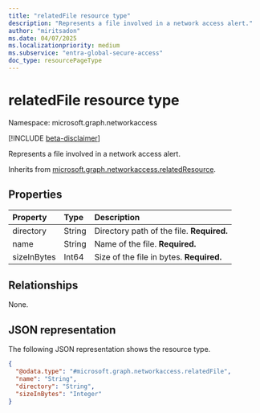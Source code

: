 ```yaml
---
title: "relatedFile resource type"
description: "Represents a file involved in a network access alert."
author: "miritsadon"
ms.date: 04/07/2025
ms.localizationpriority: medium
ms.subservice: "entra-global-secure-access"
doc_type: resourcePageType
---
```


# relatedFile resource type

Namespace: microsoft.graph.networkaccess

[!INCLUDE [beta-disclaimer](../../includes/beta-disclaimer.md)]

Represents a file involved in a network access alert.

Inherits from [microsoft.graph.networkaccess.relatedResource](../resources/networkaccess-relatedresource.md).

## Properties
|Property|Type|Description|
|:---|:---|:---|
|directory|String|Directory path of the file. **Required.**|
|name|String|Name of the file. **Required.**|
|sizeInBytes|Int64|Size of the file in bytes. **Required.**|

## Relationships
None.

## JSON representation
The following JSON representation shows the resource type.
<!-- {
  "blockType": "resource",
  "@odata.type": "microsoft.graph.networkaccess.relatedFile"
}
-->
``` json
{
  "@odata.type": "#microsoft.graph.networkaccess.relatedFile",
  "name": "String",
  "directory": "String",
  "sizeInBytes": "Integer"
}
```
